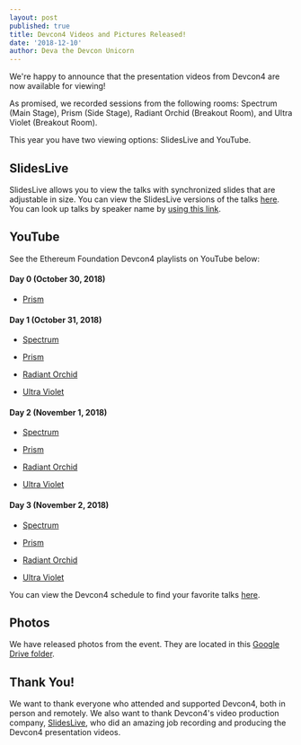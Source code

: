 ```yaml
---
layout: post
published: true
title: Devcon4 Videos and Pictures Released!
date: '2018-12-10'
author: Deva the Devcon Unicorn
---
```


We're happy to announce that the presentation videos from Devcon4 are now available for viewing!

As promised, we recorded sessions from the following rooms: Spectrum (Main Stage), Prism (Side Stage), Radiant Orchid (Breakout Room), and Ultra Violet (Breakout Room).

This year you have two viewing options: SlidesLive and YouTube.

## SlidesLive

SlidesLive allows you to view the talks with synchronized slides that are adjustable in size. You can view the SlidesLive versions of the talks [here](https://slideslive.com/ethereum). You can look up talks by speaker name by [using this link](https://slideslive.com/ethereum#!feed=speakers).

## YouTube

See the Ethereum Foundation Devcon4 playlists on YouTube below:

#### Day 0 (October 30, 2018)

-   [Prism](https://www.youtube.com/playlist?list=PLaM7G4Llrb7yhiaSF73D2pl6yL0cJI2OM)

#### Day 1 (October 31, 2018)

-   [Spectrum](https://www.youtube.com/playlist?list=PLaM7G4Llrb7xvRUk7BWFOgISkq3hDqMqa)

-   [Prism](https://www.youtube.com/playlist?list=PLaM7G4Llrb7yycPhEzGL8sPcUvrKyYgtK)

-   [Radiant Orchid](https://www.youtube.com/playlist?list=PLaM7G4Llrb7zG8FbQtwbcVd9PuHqAnhuo)

-   [Ultra Violet](https://www.youtube.com/playlist?list=PLaM7G4Llrb7wqtauQFg9YZp6khiZMNm-R)

#### Day 2 (November 1, 2018)

-   [Spectrum](https://www.youtube.com/playlist?list=PLaM7G4Llrb7yzEyBf64En88qfeJF3tk1s)

-   [Prism](https://www.youtube.com/playlist?list=PLaM7G4Llrb7ywjZrbgKgrLQN7JDj1rEAQ)

-   [Radiant Orchid](https://www.youtube.com/playlist?list=PLaM7G4Llrb7wJXQIslPu26AWI_sk_8BU-)

-   [Ultra Violet](https://www.youtube.com/playlist?list=PLaM7G4Llrb7yNMZoJEhoi_448kXkUK7FC)

#### Day 3 (November 2, 2018)

-   [Spectrum](https://www.youtube.com/playlist?list=PLaM7G4Llrb7x6FFU7ICUHO6_oSVUuS26G)

-   [Prism](https://www.youtube.com/playlist?list=PLaM7G4Llrb7yC2CvTK5x7bbSOlDkUr2O_)

-   [Radiant Orchid](https://www.youtube.com/playlist?list=PLaM7G4Llrb7zUKikbJIDBEi8COhiWKc8R)

-   [Ultra Violet](https://www.youtube.com/playlist?list=PLaM7G4Llrb7wuiHXzK6g-1VOGeMneAYc2)

You can view the Devcon4 schedule to find your favorite talks [here](https://docs.google.com/spreadsheets/u/2/d/e/2PACX-1vTmQ1maZLMDSo3r7wVCzwMadNUCGctmE5byRgv1za6R52wTUgZw-XB9P9dNO7-QBRka1AAwKrXO4kTP/pubhtml#).

## Photos

We have released photos from the event. They are located in this [Google Drive folder](https://drive.google.com/drive/folders/19AZtqNsUsC4FESNOLU-YPtQjuAdCZVqv?usp=sharing).

## Thank You!

We want to thank everyone who attended and supported Devcon4, both in person and remotely. We also want to thank Devcon4's video production company, [SlidesLive](https://slideslive.com/), who did an amazing job recording and producing the Devcon4 presentation videos.

